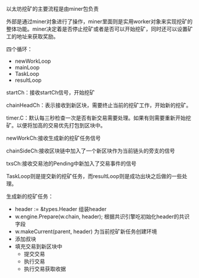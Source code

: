 以太坊挖矿的主要流程是由miner包负责

外部是通过miner对象进行了操作，miner里面则是实用worker对象来实现挖矿的整体功能。miner决定着是否停止挖矿或者是否可以开始挖矿，同时还可以设置矿工的地址来获取奖励。

四个循环：

* newWorkLoop
* mainLoop
* TaskLoop
* resultLoop

startCh：接收startCh信号，开始挖矿

chainHeadCh：表示接收到新区块，需要终止当前的挖矿工作，开始新的挖矿。

timer.C：默认每三秒检查一次是否有新交易需要处理。如果有则需要重新开始挖矿。以便将加高的交易优先打包到区块中。

newWorkCh:接收生成新的挖矿任务信号

chainSideCh:接收区块链中加入了一个新区块作为当前链头的旁支的信号

txsCh:接收交易池的Pending中新加入了交易事件的信号

TaskLoop则是提交新的挖矿任务，而resultLoop则是成功出块之后做的一些处理。

生成新的挖矿任务：

* header := &types.Header 组装header
* w.engine.Prepare\(w.chain, header\); 根据共识引擎吃初始化header的共识字段
* w.makeCurrent\(parent, header\) 为当前挖矿新任务创建环境
* 添加叔块
* 填充交易到新区块中
  * 提交交易
  * 执行交易
  * 执行交易获取收据



